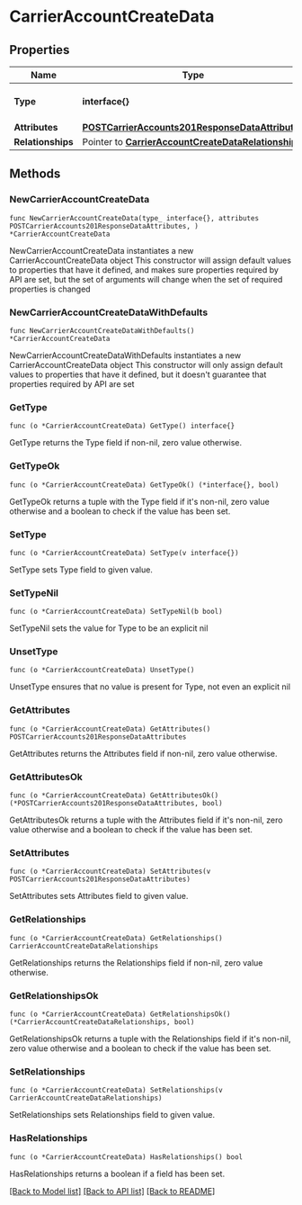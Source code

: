 # CarrierAccountCreateData

## Properties

Name | Type | Description | Notes
------------ | ------------- | ------------- | -------------
**Type** | **interface{}** | The resource&#39;s type | 
**Attributes** | [**POSTCarrierAccounts201ResponseDataAttributes**](POSTCarrierAccounts201ResponseDataAttributes.md) |  | 
**Relationships** | Pointer to [**CarrierAccountCreateDataRelationships**](CarrierAccountCreateDataRelationships.md) |  | [optional] 

## Methods

### NewCarrierAccountCreateData

`func NewCarrierAccountCreateData(type_ interface{}, attributes POSTCarrierAccounts201ResponseDataAttributes, ) *CarrierAccountCreateData`

NewCarrierAccountCreateData instantiates a new CarrierAccountCreateData object
This constructor will assign default values to properties that have it defined,
and makes sure properties required by API are set, but the set of arguments
will change when the set of required properties is changed

### NewCarrierAccountCreateDataWithDefaults

`func NewCarrierAccountCreateDataWithDefaults() *CarrierAccountCreateData`

NewCarrierAccountCreateDataWithDefaults instantiates a new CarrierAccountCreateData object
This constructor will only assign default values to properties that have it defined,
but it doesn't guarantee that properties required by API are set

### GetType

`func (o *CarrierAccountCreateData) GetType() interface{}`

GetType returns the Type field if non-nil, zero value otherwise.

### GetTypeOk

`func (o *CarrierAccountCreateData) GetTypeOk() (*interface{}, bool)`

GetTypeOk returns a tuple with the Type field if it's non-nil, zero value otherwise
and a boolean to check if the value has been set.

### SetType

`func (o *CarrierAccountCreateData) SetType(v interface{})`

SetType sets Type field to given value.


### SetTypeNil

`func (o *CarrierAccountCreateData) SetTypeNil(b bool)`

 SetTypeNil sets the value for Type to be an explicit nil

### UnsetType
`func (o *CarrierAccountCreateData) UnsetType()`

UnsetType ensures that no value is present for Type, not even an explicit nil
### GetAttributes

`func (o *CarrierAccountCreateData) GetAttributes() POSTCarrierAccounts201ResponseDataAttributes`

GetAttributes returns the Attributes field if non-nil, zero value otherwise.

### GetAttributesOk

`func (o *CarrierAccountCreateData) GetAttributesOk() (*POSTCarrierAccounts201ResponseDataAttributes, bool)`

GetAttributesOk returns a tuple with the Attributes field if it's non-nil, zero value otherwise
and a boolean to check if the value has been set.

### SetAttributes

`func (o *CarrierAccountCreateData) SetAttributes(v POSTCarrierAccounts201ResponseDataAttributes)`

SetAttributes sets Attributes field to given value.


### GetRelationships

`func (o *CarrierAccountCreateData) GetRelationships() CarrierAccountCreateDataRelationships`

GetRelationships returns the Relationships field if non-nil, zero value otherwise.

### GetRelationshipsOk

`func (o *CarrierAccountCreateData) GetRelationshipsOk() (*CarrierAccountCreateDataRelationships, bool)`

GetRelationshipsOk returns a tuple with the Relationships field if it's non-nil, zero value otherwise
and a boolean to check if the value has been set.

### SetRelationships

`func (o *CarrierAccountCreateData) SetRelationships(v CarrierAccountCreateDataRelationships)`

SetRelationships sets Relationships field to given value.

### HasRelationships

`func (o *CarrierAccountCreateData) HasRelationships() bool`

HasRelationships returns a boolean if a field has been set.


[[Back to Model list]](../README.md#documentation-for-models) [[Back to API list]](../README.md#documentation-for-api-endpoints) [[Back to README]](../README.md)


